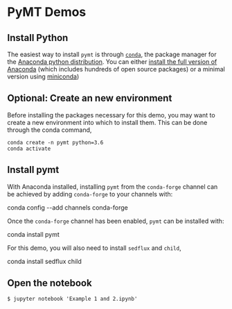 # PyMT Demos

## Install Python

The easiest way to install `pymt` is through [`conda`](https://conda.io/docs/),
the package manager for the [Anaconda python distribution](https://anaconda.com).
You can either [install the full version of Anaconda](https://www.anaconda.com/download) (which includes hundreds of
open source packages) or a minimal version using [miniconda](https://conda.io/docs/user-guide/install))

## Optional: Create an new environment

Before installing the packages necessary for this demo, you may want to create
a new environment into which to install them. This can be done through the
conda command,

    conda create -n pymt python=3.6
    conda activate

## Install pymt

With Anaconda installed, installing `pymt` from the `conda-forge` channel
can be achieved by adding `conda-forge` to your channels with:

  conda config --add channels conda-forge

Once the `conda-forge` channel has been enabled, `pymt` can be installed with:

  conda install pymt

For this demo, you will also need to install `sedflux` and `child`,

  conda install sedflux child

## Open the notebook

    $ jupyter notebook 'Example 1 and 2.ipynb'

